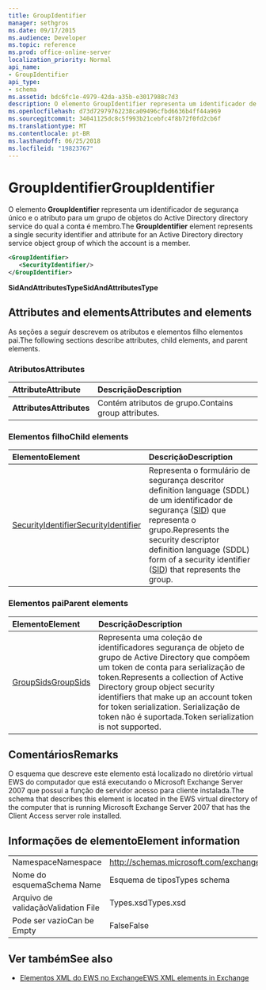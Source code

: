 ```yaml
---
title: GroupIdentifier
manager: sethgros
ms.date: 09/17/2015
ms.audience: Developer
ms.topic: reference
ms.prod: office-online-server
localization_priority: Normal
api_name:
- GroupIdentifier
api_type:
- schema
ms.assetid: bdc6fc1e-4979-42da-a35b-e3017988c7d3
description: O elemento GroupIdentifier representa um identificador de segurança único e o atributo para um grupo de objetos do Active Directory directory service do qual a conta é membro.
ms.openlocfilehash: d73d72979762238ca09496cfbd6636b4ff44a969
ms.sourcegitcommit: 34041125dc8c5f993b21cebfc4f8b72f0fd2cb6f
ms.translationtype: MT
ms.contentlocale: pt-BR
ms.lasthandoff: 06/25/2018
ms.locfileid: "19823767"
---
```

# <a name="groupidentifier"></a><span data-ttu-id="bc044-103">GroupIdentifier</span><span class="sxs-lookup"><span data-stu-id="bc044-103">GroupIdentifier</span></span>

<span data-ttu-id="bc044-104">O elemento **GroupIdentifier** representa um identificador de segurança único e o atributo para um grupo de objetos do Active Directory directory service do qual a conta é membro.</span><span class="sxs-lookup"><span data-stu-id="bc044-104">The **GroupIdentifier** element represents a single security identifier and attribute for an Active Directory directory service object group of which the account is a member.</span></span> 
  
```xml
<GroupIdentifier>
   <SecurityIdentifier/>
</GroupIdentifier>
```

 <span data-ttu-id="bc044-105">**SidAndAttributesType**</span><span class="sxs-lookup"><span data-stu-id="bc044-105">**SidAndAttributesType**</span></span>
## <a name="attributes-and-elements"></a><span data-ttu-id="bc044-106">Attributes and elements</span><span class="sxs-lookup"><span data-stu-id="bc044-106">Attributes and elements</span></span>

<span data-ttu-id="bc044-107">As seções a seguir descrevem os atributos e elementos filho elementos pai.</span><span class="sxs-lookup"><span data-stu-id="bc044-107">The following sections describe attributes, child elements, and parent elements.</span></span>
  
### <a name="attributes"></a><span data-ttu-id="bc044-108">Atributos</span><span class="sxs-lookup"><span data-stu-id="bc044-108">Attributes</span></span>

|<span data-ttu-id="bc044-109">**Attribute**</span><span class="sxs-lookup"><span data-stu-id="bc044-109">**Attribute**</span></span>|<span data-ttu-id="bc044-110">**Descrição**</span><span class="sxs-lookup"><span data-stu-id="bc044-110">**Description**</span></span>|
|:-----|:-----|
|<span data-ttu-id="bc044-111">**Attributes**</span><span class="sxs-lookup"><span data-stu-id="bc044-111">**Attributes**</span></span> <br/> |<span data-ttu-id="bc044-112">Contém atributos de grupo.</span><span class="sxs-lookup"><span data-stu-id="bc044-112">Contains group attributes.</span></span>  <br/> |
   
### <a name="child-elements"></a><span data-ttu-id="bc044-113">Elementos filho</span><span class="sxs-lookup"><span data-stu-id="bc044-113">Child elements</span></span>

|<span data-ttu-id="bc044-114">**Elemento**</span><span class="sxs-lookup"><span data-stu-id="bc044-114">**Element**</span></span>|<span data-ttu-id="bc044-115">**Descrição**</span><span class="sxs-lookup"><span data-stu-id="bc044-115">**Description**</span></span>|
|:-----|:-----|
|[<span data-ttu-id="bc044-116">SecurityIdentifier</span><span class="sxs-lookup"><span data-stu-id="bc044-116">SecurityIdentifier</span></span>](securityidentifier.md) <br/> |<span data-ttu-id="bc044-117">Representa o formulário de segurança descritor definition language (SDDL) de um identificador de segurança ([SID](sid.md)) que representa o grupo.</span><span class="sxs-lookup"><span data-stu-id="bc044-117">Represents the security descriptor definition language (SDDL) form of a security identifier ([SID](sid.md)) that represents the group.</span></span>  <br/> |
   
### <a name="parent-elements"></a><span data-ttu-id="bc044-118">Elementos pai</span><span class="sxs-lookup"><span data-stu-id="bc044-118">Parent elements</span></span>

|<span data-ttu-id="bc044-119">**Elemento**</span><span class="sxs-lookup"><span data-stu-id="bc044-119">**Element**</span></span>|<span data-ttu-id="bc044-120">**Descrição**</span><span class="sxs-lookup"><span data-stu-id="bc044-120">**Description**</span></span>|
|:-----|:-----|
|[<span data-ttu-id="bc044-121">GroupSids</span><span class="sxs-lookup"><span data-stu-id="bc044-121">GroupSids</span></span>](groupsids.md) <br/> |<span data-ttu-id="bc044-122">Representa uma coleção de identificadores segurança de objeto de grupo de Active Directory que compõem um token de conta para serialização de token.</span><span class="sxs-lookup"><span data-stu-id="bc044-122">Represents a collection of Active Directory group object security identifiers that make up an account token for token serialization.</span></span> <span data-ttu-id="bc044-123">Serialização de token não é suportada.</span><span class="sxs-lookup"><span data-stu-id="bc044-123">Token serialization is not supported.</span></span>  <br/> |
   
## <a name="remarks"></a><span data-ttu-id="bc044-124">Comentários</span><span class="sxs-lookup"><span data-stu-id="bc044-124">Remarks</span></span>

<span data-ttu-id="bc044-125">O esquema que descreve este elemento está localizado no diretório virtual EWS do computador que está executando o Microsoft Exchange Server 2007 que possui a função de servidor acesso para cliente instalada.</span><span class="sxs-lookup"><span data-stu-id="bc044-125">The schema that describes this element is located in the EWS virtual directory of the computer that is running Microsoft Exchange Server 2007 that has the Client Access server role installed.</span></span>
  
## <a name="element-information"></a><span data-ttu-id="bc044-126">Informações de elemento</span><span class="sxs-lookup"><span data-stu-id="bc044-126">Element information</span></span>

|||
|:-----|:-----|
|<span data-ttu-id="bc044-127">Namespace</span><span class="sxs-lookup"><span data-stu-id="bc044-127">Namespace</span></span>  <br/> |http://schemas.microsoft.com/exchange/services/2006/types  <br/> |
|<span data-ttu-id="bc044-128">Nome do esquema</span><span class="sxs-lookup"><span data-stu-id="bc044-128">Schema Name</span></span>  <br/> |<span data-ttu-id="bc044-129">Esquema de tipos</span><span class="sxs-lookup"><span data-stu-id="bc044-129">Types schema</span></span>  <br/> |
|<span data-ttu-id="bc044-130">Arquivo de validação</span><span class="sxs-lookup"><span data-stu-id="bc044-130">Validation File</span></span>  <br/> |<span data-ttu-id="bc044-131">Types.xsd</span><span class="sxs-lookup"><span data-stu-id="bc044-131">Types.xsd</span></span>  <br/> |
|<span data-ttu-id="bc044-132">Pode ser vazio</span><span class="sxs-lookup"><span data-stu-id="bc044-132">Can be Empty</span></span>  <br/> |<span data-ttu-id="bc044-133">False</span><span class="sxs-lookup"><span data-stu-id="bc044-133">False</span></span>  <br/> |
   
## <a name="see-also"></a><span data-ttu-id="bc044-134">Ver também</span><span class="sxs-lookup"><span data-stu-id="bc044-134">See also</span></span>



- [<span data-ttu-id="bc044-135">Elementos XML do EWS no Exchange</span><span class="sxs-lookup"><span data-stu-id="bc044-135">EWS XML elements in Exchange</span></span>](ews-xml-elements-in-exchange.md)


